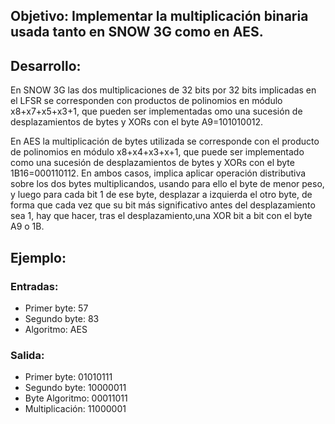## Objetivo: Implementar la multiplicación binaria usada tanto en SNOW 3G como en AES.
## Desarrollo:
En SNOW 3G las dos multiplicaciones de 32 bits por 32 bits implicadas en el LFSR se corresponden con productos de polinomios en módulo x8+x7+x5+x3+1, que pueden ser implementadas omo una sucesión de desplazamientos de bytes y XORs con el byte A9=101010012. 

En AES la multiplicación de bytes utilizada se corresponde con el producto de polinomios en módulo x8+x4+x3+x+1, que puede ser implementado como una sucesión de desplazamientos de bytes y XORs con el byte 1B16=000110112.
En ambos casos, implica aplicar operación distributiva sobre los dos bytes multiplicandos, usando para ello el byte de menor peso, y luego para cada bit 1 de ese byte, desplazar a izquierda el otro byte, de forma que cada vez que su bit más significativo antes del desplazamiento sea 1, hay que hacer, tras el desplazamiento,una XOR bit a bit con el byte A9 o 1B.

## Ejemplo:
### Entradas:
- Primer byte: 57
- Segundo byte: 83
- Algoritmo: AES
### Salida:
- Primer byte: 01010111
- Segundo byte: 10000011
- Byte Algoritmo: 00011011
- Multiplicación: 11000001